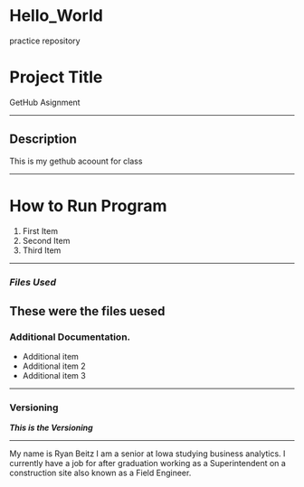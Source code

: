 # Hello_World
practice repository 

# **Project Title**
GetHub Asignment 

-------
## Description
This is my gethub acoount for class 

---------
# **How to Run Program**

1. First Item 
2. Second Item 
3. Third Item 

--------
### *Files Used*
These were the files uesed 
--------
### Additional Documentation.
- Additional item 
- Additional item 2 
- Additional item 3 

---------

### Versioning

***This is the Versioning***

----------
My name is Ryan Beitz I am a senior at Iowa studying business analytics.  I currently have a job for after graduation working as a Superintendent on a construction site also known as a Field Engineer.
